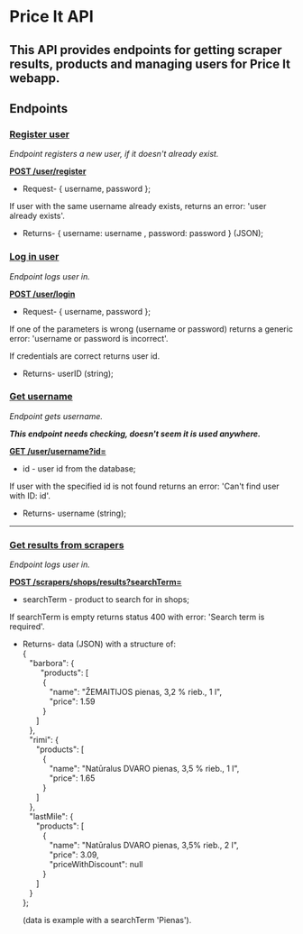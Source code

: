 # Price It API

## This API provides endpoints for getting scraper results, products and managing users for Price It webapp.

## Endpoints

### <ins>Register user</ins>

_Endpoint registers a new user, if it doesn't already exist._

**<ins>POST /user/register</ins>**

- Request- { username, password };

If user with the same username already exists, returns an error:
'user already exists'.

- Returns- { username: username , password: password } (JSON);

### <ins>Log in user</ins>

_Endpoint logs user in._

**<ins>POST /user/login</ins>**

- Request- { username, password };

If one of the parameters is wrong (username or password) returns a generic error: 'username or password is incorrect'.

If credentials are correct returns user id.

- Returns- userID (string);

### <ins>Get username</ins>

_Endpoint gets username._<br>

**_This endpoint needs checking, doesn't seem it is used anywhere._**

**<ins>GET /user/username?id=</ins>**

- id - user id from the database;

If user with the specified id is not found returns an error: 'Can't find user with ID: id'.

- Returns- username (string);

---

### <ins>Get results from scrapers</ins>

_Endpoint logs user in._

**<ins>POST /scrapers/shops/results?searchTerm=</ins>**

- searchTerm - product to search for in shops;

If searchTerm is empty returns status 400 with error: 'Search term is required'.

- Returns- data (JSON) with a structure of:<br>
  {<br>
  &nbsp;&nbsp;&nbsp;"barbora": {<br>
  &nbsp;&nbsp;&nbsp;&nbsp;&nbsp;&nbsp;&nbsp;&nbsp;"products": [<br>
  &nbsp;&nbsp;&nbsp;&nbsp;&nbsp;&nbsp;&nbsp;&nbsp;&nbsp;{<br>
  &nbsp;&nbsp;&nbsp;&nbsp;&nbsp;&nbsp;&nbsp;&nbsp;&nbsp;&nbsp;&nbsp;&nbsp;"name": "ŽEMAITIJOS pienas, 3,2 % rieb., 1 l",<br>
  &nbsp;&nbsp;&nbsp;&nbsp;&nbsp;&nbsp;&nbsp;&nbsp;&nbsp;&nbsp;&nbsp;&nbsp;"price": 1.59<br>
  &nbsp;&nbsp;&nbsp;&nbsp;&nbsp;&nbsp;&nbsp;&nbsp;&nbsp;}<br>
  &nbsp;&nbsp;&nbsp;&nbsp;&nbsp;&nbsp;]<br>
  &nbsp;&nbsp;&nbsp;},<br>
  &nbsp;&nbsp;&nbsp;"rimi": {<br>
  &nbsp;&nbsp;&nbsp;&nbsp;&nbsp;&nbsp;"products": [<br>
  &nbsp;&nbsp;&nbsp;&nbsp;&nbsp;&nbsp;&nbsp;&nbsp;&nbsp;{<br>
  &nbsp;&nbsp;&nbsp;&nbsp;&nbsp;&nbsp;&nbsp;&nbsp;&nbsp;&nbsp;&nbsp;&nbsp;"name": "Natūralus DVARO pienas, 3,5 % rieb., 1 l",<br>
  &nbsp;&nbsp;&nbsp;&nbsp;&nbsp;&nbsp;&nbsp;&nbsp;&nbsp;&nbsp;&nbsp;&nbsp;"price": 1.65<br>
  &nbsp;&nbsp;&nbsp;&nbsp;&nbsp;&nbsp;&nbsp;&nbsp;&nbsp;}<br>
  &nbsp;&nbsp;&nbsp;&nbsp;&nbsp;&nbsp;]<br>
  &nbsp;&nbsp;&nbsp;},<br>
  &nbsp;&nbsp;&nbsp;"lastMile": {<br>
  &nbsp;&nbsp;&nbsp;&nbsp;&nbsp;&nbsp;"products": [<br>
  &nbsp;&nbsp;&nbsp;&nbsp;&nbsp;&nbsp;&nbsp;&nbsp;&nbsp;{<br>
  &nbsp;&nbsp;&nbsp;&nbsp;&nbsp;&nbsp;&nbsp;&nbsp;&nbsp;&nbsp;&nbsp;&nbsp;"name": "Natūralus DVARO pienas, 3,5% rieb., 2 l",<br>
  &nbsp;&nbsp;&nbsp;&nbsp;&nbsp;&nbsp;&nbsp;&nbsp;&nbsp;&nbsp;&nbsp;&nbsp;"price": 3.09,<br>
  &nbsp;&nbsp;&nbsp;&nbsp;&nbsp;&nbsp;&nbsp;&nbsp;&nbsp;&nbsp;&nbsp;&nbsp;"priceWithDiscount": null<br>
  &nbsp;&nbsp;&nbsp;&nbsp;&nbsp;&nbsp;&nbsp;&nbsp;&nbsp;}<br>
  &nbsp;&nbsp;&nbsp;&nbsp;&nbsp;&nbsp;]<br>
  &nbsp;&nbsp;&nbsp;}<br>
  };<br>

  (data is example with a searchTerm 'Pienas').
